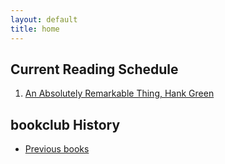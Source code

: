 ```yaml
---
layout: default
title: home
---
```


## Current Reading Schedule

1. [An Absolutely Remarkable Thing, Hank Green](Books/an-absolutely-remarkable-thing.md)

## bookclub History

- [Previous books](Books/previous-books.md)
